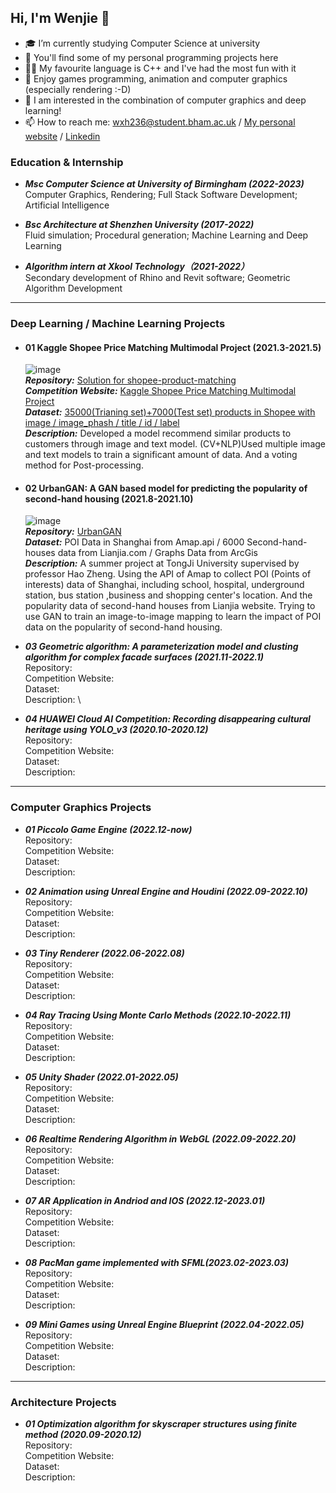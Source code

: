 ## Hi, I'm Wenjie 👋

- 🎓 I’m currently studying Computer Science at university
- 🔭 You'll find some of my personal programming projects here
- 👨‍💻 My favourite language is C++ and I've had the most fun with it
- 💭 Enjoy games programming, animation and computer graphics (especially rendering :-D)
- 🌱 I am interested in the combination of computer graphics and deep learning!
- 📫 How to reach me: wxh236@student.bham.ac.uk / [My personal website](https://wenjiehuang.net) / [Linkedin](https://www.linkedin.com/in/wenjie-huang-a1131317b/)

### Education & Internship

- ***Msc Computer Science at University of Birmingham (2022-2023)***\
  Computer Graphics, Rendering; Full Stack Software Development; Artificial Intelligence
  
- ***Bsc Architecture at Shenzhen University (2017-2022)***\
  Fluid simulation; Procedural generation; Machine Learning and Deep Learning
  
- ***Algorithm intern at Xkool Technology（2021-2022）***\
  Secondary development of Rhino and Revit software; Geometric Algorithm Development
  
___


### Deep Learning / Machine Learning Projects

- #### 01 Kaggle Shopee Price Matching Multimodal Project (2021.3-2021.5)
  ![image](https://user-images.githubusercontent.com/82434538/235355506-26f07f43-c084-4ce1-a062-59946e10d173.png)\
  ***Repository:*** [Solution for shopee-product-matching](https://github.com/SZU-WenjieHuang/Kaggle-Shopee-Price-Matching-Multimodal-Project)\
  ***Competition Website:*** [Kaggle Shopee Price Matching Multimodal Project](https://www.kaggle.com/competitions/shopee-product-matching)\
  ***Dataset:*** [35000(Trianing set)+7000(Test set) products in Shopee with image / image_phash / title / id / label](https://www.kaggle.com/competitions/shopee-product-matching/data)\
  ***Description:*** Developed a model recommend similar products to customers through image and text model. (CV+NLP)Used multiple image and text models to train a significant amount of data. And a voting method for Post-processing.

- #### 02 UrbanGAN: A GAN based model for predicting the popularity of second-hand housing (2021.8-2021.10)
  ![image](https://user-images.githubusercontent.com/82434538/235355479-6df73e6f-169d-4d91-9b72-db1a14956680.png)\
  ***Repository:*** [UrbanGAN](https://github.com/SZU-WenjieHuang/UrbanGAN)\
  ***Dataset:*** POI Data in Shanghai from Amap.api / 6000 Second-hand-houses data from Lianjia.com / Graphs Data from ArcGis\
  ***Description:*** A summer project at TongJi University supervised by professor Hao Zheng. Using the API of Amap to collect POI (Points of interests) data of Shanghai, including school, hospital, underground station, bus station ,business and shopping center's location. And the popularity data of second-hand houses from Lianjia website. Trying to use GAN to train an image-to-image mapping to learn the impact of POI data on the popularity of second-hand housing.
  
- ***03 Geometric algorithm: A parameterization model and clusting algorithm for complex facade surfaces (2021.11-2022.1)***\
  Repository: \
  Competition Website:\
  Dataset:\
  Description: \
 
- ***04 HUAWEI Cloud AI Competition: Recording disappearing cultural heritage using YOLO_v3 (2020.10-2020.12)***\
  Repository: \
  Competition Website:\
  Dataset:\
  Description: 

___

### Computer Graphics Projects

- ***01 Piccolo Game Engine (2022.12-now)***\
  Repository: \
  Competition Website:\
  Dataset:\
  Description: 

- ***02 Animation using Unreal Engine and Houdini (2022.09-2022.10)***\
  Repository: \
  Competition Website:\
  Dataset:\
  Description: 

- ***03 Tiny Renderer (2022.06-2022.08)***\
  Repository: \
  Competition Website:\
  Dataset:\
  Description: 

- ***04 Ray Tracing Using Monte Carlo Methods (2022.10-2022.11)***\
  Repository: \
  Competition Website:\
  Dataset:\
  Description: 

- ***05 Unity Shader (2022.01-2022.05)***\
  Repository: \
  Competition Website:\
  Dataset:\
  Description: 

- ***06 Realtime Rendering Algorithm in WebGL (2022.09-2022.20)***\
  Repository: \
  Competition Website:\
  Dataset:\
  Description: 

- ***07 AR Application in Andriod and IOS (2022.12-2023.01)***\
  Repository: \
  Competition Website:\
  Dataset:\
  Description: 

- ***08 PacMan game implemented with SFML(2023.02-2023.03)***\
  Repository: \
  Competition Website:\
  Dataset:\
  Description: 

- ***09 Mini Games using Unreal Engine Blueprint (2022.04-2022.05)***\
  Repository: \
  Competition Website:\
  Dataset:\
  Description: 

___

### Architecture Projects

- ***01 Optimization algorithm for skyscraper structures using finite method (2020.09-2020.12)***\
  Repository: \
  Competition Website:\
  Dataset:\
  Description: 

  
<!--
**SZU-WenjieHuang/SZU-WenjieHuang** is a ✨ _special_ ✨ repository because its `README.md` (this file) appears on your GitHub profile.

Here are some ideas to get you started:

- 🔭 I’m currently working on ...
- 🌱 I’m currently learning ...
- 👯 I’m looking to collaborate on ...
- 🤔 I’m looking for help with ...
- 💬 Ask me about ...
- 📫 How to reach me: ...
- 😄 Pronouns: ...
- ⚡ Fun fact: ...
-->
